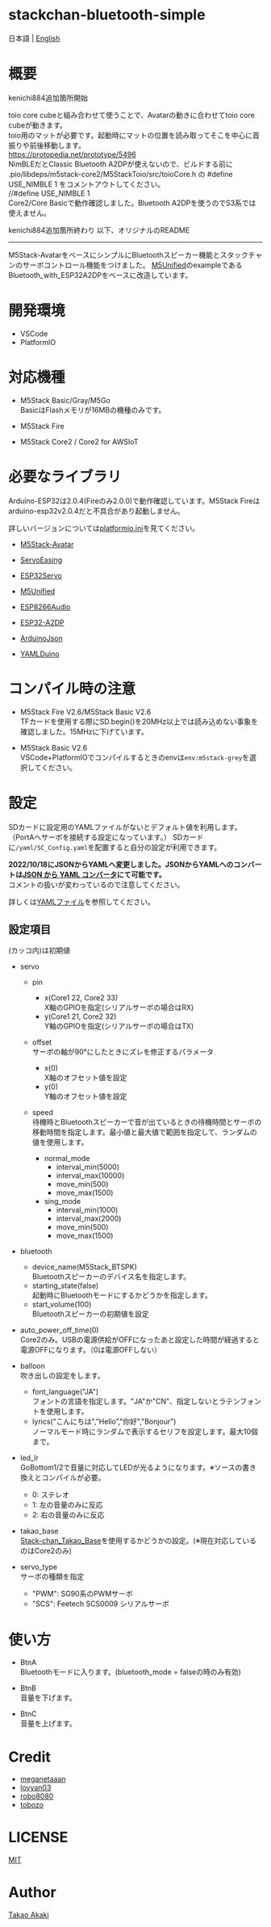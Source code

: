 # stackchan-bluetooth-simple

日本語 | [English](README_en.md)

# 概要

kenichi884追加箇所開始

toio core cubeと組み合わせて使うことで、Avatarの動きに合わせてtoio core cubeが動きます。<br>
toio用のマットが必要です。起動時にマットの位置を読み取ってそこを中心に首振りや前後移動します。<Br>
https://protopedia.net/prototype/5496<br>
NimBLEだとClassic Bluetooth A2DPが使えないので、ビルドする前に<br>
.pio/libdeps/m5stack-core2/M5StackToio/src/toioCore.h の #define USE_NIMBLE 1 をコメントアウトしてください。<Br>
//#define USE_NIMBLE 1<Br>
Core2/Core Basicで動作確認しました。Bluetooth A2DPを使うのでS3系では使えません。<Br>

kenichi884追加箇所終わり 以下、オリジナルのREADME

---

M5Stack-AvatarをベースにシンプルにBluetoothスピーカー機能とスタックチャンのサーボコントロール機能をつけました。
[M5Unified](https://github.com/m5stack/M5Unified)のexampleであるBluetooth_with_ESP32A2DPをベースに改造しています。


# 開発環境
- VSCode
- PlatformIO

# 対応機種

- M5Stack Basic/Gray/M5Go<br>BasicはFlashメモリが16MBの機種のみです。

- M5Stack Fire

- M5Stack Core2 / Core2 for AWSIoT

# 必要なライブラリ
Arduino-ESP32は2.0.4(Fireのみ2.0.0)で動作確認しています。M5Stack Fireはarduino-esp32v2.0.4だと不具合があり起動しません。

詳しいバージョンについては[platformio.ini](https://github.com/mongonta0716/stackchan-bluetooth-simple/blob/main/platformio.ini)を見てください。

- [M5Stack-Avatar](https://github.com/meganetaaan/m5stack-avatar)

- [ServoEasing](https://github.com/ArminJo/ServoEasing)

- [ESP32Servo](https://github.com/madhephaestus/ESP32Servo)

- [M5Unified](https://github.com/m5stack/M5Unified)

- [ESP8266Audio](https://github.com/earlephilhower/ESP8266Audio)

- [ESP32-A2DP](https://github.com/pschatzmann/ESP32-A2DP)

- [ArduinoJson](https://github.com/bblanchon/ArduinoJson)

- [YAMLDuino](https://github.com/tobozo/YAMLDuino)

# コンパイル時の注意

- M5Stack Fire V2.6/M5Stack Basic V2.6<br>TFカードを使用する際にSD.begin()を20MHz以上では読み込めない事象を確認しました。15MHzに下げています。

- M5Stack Basic V2.6<br>VSCode+PlatformIOでコンパイルするときのenvは`env:m5stack-grey`を選択してください。

# 設定
SDカードに設定用のYAMLファイルがないとデフォルト値を利用します。（PortAへサーボを接続する設定になっています。）
SDカードに`/yaml/SC_Config.yaml`を配置すると自分の設定が利用できます。

**2022/10/18にJSONからYAMLへ変更しました。JSONからYAMLへのコンバートは[JSON から YAML コンバータ](https://www.site24x7.com/ja/tools/json-to-yaml.html)にて可能です。**<br>コメントの扱いが変わっているので注意してください。

詳しくは[YAMLファイル](https://github.com/mongonta0716/stackchan-bluetooth-simple/blob/main/data/yaml/SC_Config.yaml)を参照してください。

## 設定項目
(カッコ内)は初期値
- servo
    - pin
        - x(Core1 22, Core2 33)<br> X軸のGPIOを指定(シリアルサーボの場合はRX)
        - y(Core1 21, Core2 32)<br> Y軸のGPIOを指定(シリアルサーボの場合はTX)
    - offset<br>サーボの軸が90°にしたときにズレを修正するパラメータ
        - x(0)<br> X軸のオフセット値を設定
        - y(0)<br> Y軸のオフセット値を設定

    - speed<br>待機時とBluetoothスピーカーで音が出ているときの待機時間とサーボの移動時間を指定します。最小値と最大値で範囲を指定して、ランダムの値を使用します。
        - normal_mode
             - interval_min(5000)
             - interval_max(10000)
             - move_min(500)
             - move_max(1500)
        - sing_mode
             - interval_min(1000)
             - interval_max(2000)
             - move_min(500)
             - move_max(1500)
- bluetooth
    - device_name(M5Stack_BTSPK)<br>Bluetoothスピーカーのデバイス名を指定します。
    - starting_state(false)<br>起動時にBluetoothモードにするかどうかを指定します。
    - start_volume(100)<br>Bluetoothスピーカーの初期値を設定

- auto_power_off_time(0)<br>Core2のみ。USBの電源供給がOFFになったあと設定した時間が経過すると電源OFFになります。（0は電源OFFしない）

- balloon<br>吹き出しの設定をします。
    - font_language("JA")<br>フォントの言語を指定します。"JA"か"CN"、指定しないとラテンフォントを使用します。
    - lyrics("こんにちは",”Hello”,"你好","Bonjour")<br>ノーマルモード時にランダムで表示するセリフを設定します。最大10個まで。
- led_lr<br>GoBottom1/2で音量に対応してLEDが光るようになります。※ソースの書き換えとコンパイルが必要。
    - 0: ステレオ
    - 1: 左の音量のみに反応
    - 2: 右の音量のみに反応
- takao_base<br>[Stack-chan_Takao_Base](https://ssci.to/8905)を使用するかどうかの設定。(※現在対応しているのはCore2のみ)
- servo_type<br>サーボの種類を指定
    - "PWM": SG90系のPWMサーボ
    - "SCS": Feetech SCS0009 シリアルサーボ
# 使い方

- BtnA<br>Bluetoothモードに入ります。(bluetooth_mode = falseの時のみ有効)<br>

- BtnB<br>音量を下げます。

- BtnC<br>音量を上げます。

# Credit
- [meganetaaan](https://github.com/meganetaaan)
- [lovyan03](https://github.com/lovyan03/LovyanGFX)
- [robo8080](https://github.com/robo8080)
- [tobozo](https://github.com/tobozo)

# LICENSE
[MIT](LICENSE)

# Author
[Takao Akaki](https://github.com/mongonta0716)



